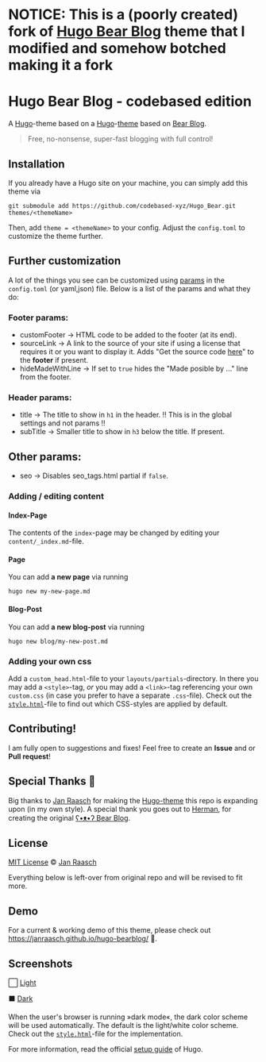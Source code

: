 # NOTICE: This is a (poorly created) fork of [Hugo Bear Blog](https://github.com/janraasch/hugo-bearblog/) theme that I modified and somehow botched making it a fork
# Hugo Bear Blog - codebased edition <!--TODO: Figure out a better name for the theme-->
A [Hugo](https://gohugo.io/)-theme based on a [Hugo](https://gohugo.io/)-[theme](https://github.com/janraasch/hugo-bearblog/) based on [Bear Blog](https://bearblog.dev).
> Free, no-nonsense, super-fast blogging with full control!

## Installation

If you already have a Hugo site on your machine, you can simply add this theme via

```
git submodule add https://github.com/codebased-xyz/Hugo_Bear.git themes/<themeName>
```

Then, add `theme = <themeName>` to your config. Adjust the `config.toml` to customize the theme further.
## Further customization
A lot of the things you see can be customized using [params](https://gohugo.io/variables/site/#the-siteparams-variable) in the `config.toml` (or yaml,json) file. Below is a list of the params and what they do:
### Footer params:
- customFooter -> HTML code to be added to the footer (at its end).
- sourceLink -> A link to the source of your site if using a license that requires it or you want to display it. Adds "Get the source code [here](sourceLink)" to the **footer** if present.
- hideMadeWithLine -> If set to `true` hides the "Made posible by ..." line from the footer.
### Header params:
- title -> The title to show in `h1` in the header. !! This is in the global settings and not params !!
- subTitle -> Smaller title to show in `h3` below the title. If present.
## Other params:
- seo -> Disables seo_tags.html partial if `false`.

### Adding / editing content

#### Index-Page

The contents of the `index`-page may be changed by editing your `content/_index.md`-file.

#### Page

You can add **a new page** via running

```
hugo new my-new-page.md
```

#### Blog-Post

You can add **a new blog-post** via running

```
hugo new blog/my-new-post.md
```
### Adding your own css

Add a `custom_head.html`-file to your `layouts/partials`-directory. In there you may add a `<style>`-tag, *or* you may add a `<link>`-tag referencing your own `custom.css` (in case you prefer to have a separate `.css`-file). Check out the [`style.html`](https://github.com/codebased-xyz/Hugo_Bear/blob/master/layouts/partials/style.html)-file to find out which CSS-styles are applied by default.

## Contributing!
I am fully open to suggestions and fixes! Feel free to create an **Issue** and or **Pull request**!

## Special Thanks 🎁
Big thanks to [Jan Raasch](https://www.janraasch.com) for making the [Hugo-theme](https://github.com/janraasch/hugo-bearblog/) this repo is expanding upon (in my own style).
A special thank you goes out to [Herman](https://herman.bearblog.dev), for creating the original [ʕ•ᴥ•ʔ Bear Blog](https://bearblog.dev/).

## License
[MIT License](http://en.wikipedia.org/wiki/MIT_License) © [Jan Raasch](https://www.janraasch.com)

Everything below is left-over from original repo and will be revised to fit more.
## Demo

For a current & working demo of this theme, please check out https://janraasch.github.io/hugo-bearblog/ 🎯.

## Screenshots

⬜️ [Light][light-screenshot]

⬛️ [Dark][dark-screenshot]

When the user's browser is running »dark mode«, the dark color scheme will be used automatically. The default is the light/white color scheme. Check out the [`style.html`](https://github.com/janraasch/hugo-bearblog/blob/master/layouts/partials/style.html)-file for the implementation.


For more information, read the official [setup guide][hugo-setup-guide] of Hugo.

[hugo-setup-guide]: https://gohugo.io/getting-started/installing
[light-screenshot]: https://raw.githubusercontent.com/janraasch/hugo-bearblog/master/images/screenshot.png
[dark-screenshot]: https://raw.githubusercontent.com/janraasch/hugo-bearblog/master/images/screenshot-dark.png
